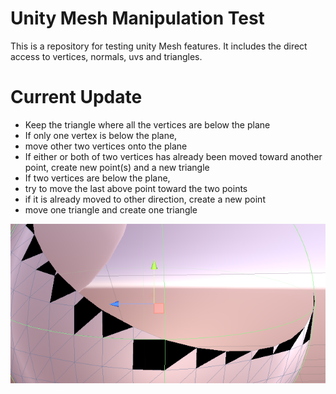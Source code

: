 # Unity Mesh Manipulation Test

This is a repository for testing unity Mesh features. It includes the direct access to vertices, normals, uvs and triangles.

# Current Update

* Keep the triangle where all the vertices are below the plane
 * If only one vertex is below the plane,
  * move other two vertices onto the plane
  * If either or both of two vertices has already been moved toward another point, create new point(s) and a new triangle
 * If two vertices are below the plane,
  * try to move the last above point toward the two points
  * if it is already moved to other direction, create a new point
  * move one triangle and create one triangle

![adding triangles](documents/two_point_below.png)
